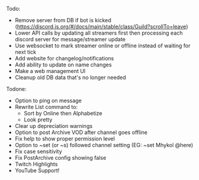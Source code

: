 Todo:
- Remove server from DB if bot is kicked (https://discord.js.org/#/docs/main/stable/class/Guild?scrollTo=leave)
- Lower API calls by updating all streamers first then processing each discord server for message/streamer update
- Use websocket to mark streamer online or offline instead of waiting for next tick
- Add website for changelog/notifications
- Add ability to update on name changes
- Make a web management UI
- Cleanup old DB data that's no longer needed

Todone: 
- Option to ping on message
- Rewrite List command to:
    - Sort by Online then Alphabetize
    - Look pretty
- Clear up depreciation warnings
- Option to post Archive VOD after channel goes offline
- Fix help to show proper permission level
- Option to ~set (or ~s) followed channel setting (EG: ~set Mhykol @here)
- Fix case sensitivity
- Fix PostArchive config showing false
- Twitch Highlights
- YouTube Support!
